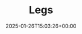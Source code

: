 ---
title: Legs
id: 5e85acac-56e0-4afd-b6c6-6ff8ed00caec
date: 2025-01-26T15:03:26+00:00
tags: []
type: 'hevy'
totalWeightInKg: 7,966kg
duration: 45 min
# Disable SEO for this post
outputs: ["HTML"]
robots: "noindex, nofollow"
---